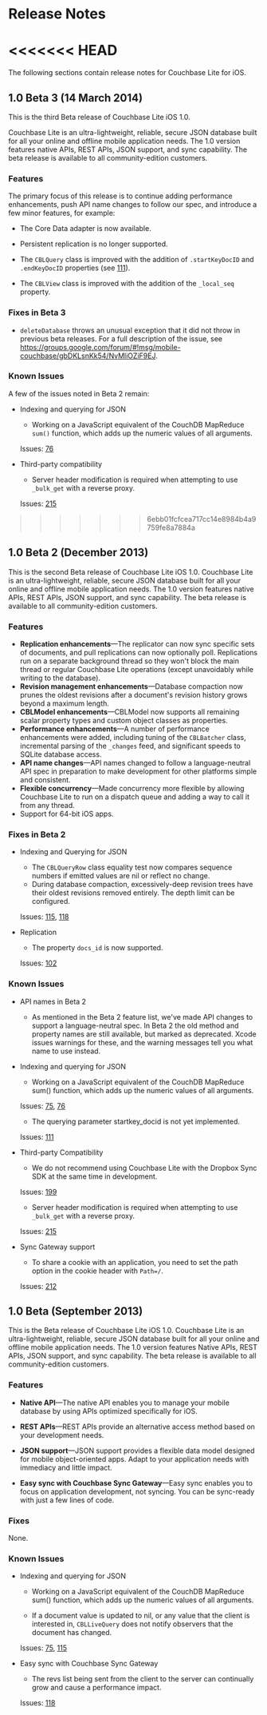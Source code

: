 # Release Notes

<<<<<<< HEAD
=======
The following sections contain release notes for Couchbase Lite for iOS.
## 1.0 Beta 3 (14 March 2014)

This is the third Beta release of Couchbase Lite iOS 1.0.

Couchbase Lite is an ultra-lightweight, reliable, secure JSON database built for all your online and offline mobile application needs. The 1.0 version features native APIs, REST APIs, JSON support, and sync capability. The beta release is available to all community-edition customers.

### Features

The primary focus of this release is to continue adding performance enhancements, push API name changes to follow our spec, and introduce a few minor features, for example:

* The Core Data adapter is now available.

* Persistent replication is no longer supported.

* The `CBLQuery` class is improved with the addition of `.startKeyDocID` and `.endKeyDocID` properties (see [111](https://github.com/couchbase/couchbase-lite-ios/issues/111)).

* The `CBLView` class is improved with the addition of the `_local_seq` property.


### Fixes in Beta 3

*  `deleteDatabase` throws an unusual exception that it did not throw in previous beta releases. For a full description of the issue, see <https://groups.google.com/forum/#!msg/mobile-couchbase/gbDKLsnKk54/NvMliOZiF9EJ>.

### Known Issues

A few of the issues noted in Beta 2 remain:

* Indexing and querying for JSON
	* Working on a JavaScript equivalent of the CouchDB MapReduce `sum()` function, which adds up the numeric values of all arguments.

	 Issues: [76](https://github.com/couchbase/couchbase-lite-ios/issues/76)

* Third-party compatibility
	* Server header modification is required when attempting to use `_bulk_get` with a reverse proxy.
	
	Issues: [215](https://github.com/couchbase/couchbase-lite-ios/issues/215)

>>>>>>> 6ebb01fcfcea717cc14e8984b4a9759fe8a7884a
## 1.0 Beta 2 (December 2013)

This is the second Beta release of Couchbase Lite iOS 1.0. Couchbase Lite is an ultra-lightweight, reliable, secure JSON database built for all your online and offline mobile application needs. The 1.0 version features native APIs, REST APIs, JSON support, and sync capability. The beta release is available to all community-edition customers.

### Features
* **Replication enhancements**—The replicator can now sync specific sets of documents, and pull replications can now optionally poll. Replications run on a separate background thread so they won't block the main thread or regular Couchbase Lite operations (except unavoidably while writing to the database).
* **Revision management enhancements**—Database compaction now prunes the oldest revisions after a document's revision history grows beyond a maximum length.
* **CBLModel enhancements**—CBLModel now supports all remaining scalar property types and custom object classes as properties.
* **Performance enhancements**—A number of performance enhancements were added, including tuning of the `CBLBatcher` class, incremental parsing of the `_changes` feed, and significant speeds to SQLite database access. 
* **API name changes**—API names changed to follow a language-neutral API spec in preparation to make development for other platforms simple and consistent.
* **Flexible concurrency**—Made concurrency more flexible by allowing Couchbase Lite to run on a dispatch queue and adding a way to call it from any thread.
* Support for 64-bit iOS apps.

### Fixes in Beta 2

* Indexing and Querying for JSON
	* The `CBLQueryRow` class equality test now compares sequence numbers if emitted values are nil or reflect no change.
	* During database compaction, excessively-deep revision trees have their oldest revisions removed entirely. The depth limit can be configured.
	
	Issues: [115](https://github.com/couchbase/couchbase-lite-ios/issues/115), [118](https://github.com/couchbase/couchbase-lite-ios/issues/118)
* Replication
	* The property `docs_id` is now supported.
	
	Issues: [102](https://github.com/couchbase/couchbase-lite-ios/issues/102)

### Known Issues
* API names in Beta 2
	* As mentioned in the Beta 2 feature list, we've made API changes to support a language-neutral spec. In Beta 2 the old method and property names are still available, but marked as deprecated. Xcode issues warnings for these, and the warning messages tell you what name to use instead.
	 
* Indexing and querying for JSON
	* Working on a JavaScript equivalent of the CouchDB MapReduce sum() function, which adds up the numeric values of all arguments.

	 Issues: [75](https://github.com/couchbase/couchbase-lite-ios/issues/75), [76](https://github.com/couchbase/couchbase-lite-ios/issues/76)
	
	* The querying parameter startkey_docid is not yet implemented.

	 Issues: [111](https://github.com/couchbase/couchbase-lite-ios/issues/111)
	
* Third-party Compatibility
	* We do not recommend using Couchbase Lite with the Dropbox Sync SDK at the same time in development.
	
	Issues: [199](https://github.com/couchbase/couchbase-lite-ios/issues/199)

	* Server header modification is required when attempting to use `_bulk_get` with a reverse proxy.
	
	Issues: [215](https://github.com/couchbase/couchbase-lite-ios/issues/215)

* Sync Gateway support
	* To share a cookie with an application, you need to set the path option in the cookie header with `Path=/`.
	
	Issues: [212](https://github.com/couchbase/couchbase-lite-ios/issues/212)

## 1.0 Beta (September 2013)

This is the Beta release of Couchbase Lite iOS 1.0. Couchbase Lite is an ultra-lightweight, reliable, secure JSON database built for all your online and offline mobile application needs. The 1.0 version features Native APIs, REST APIs, JSON support, and sync capability. The beta release is available to all community-edition customers.

### Features
* **Native API**—The native API enables you to manage your mobile database by using APIs optimized specifically for iOS.

* **REST APIs**—REST APIs provide an alternative access method based on your development needs.

* **JSON support**—JSON support provides a flexible data model designed for mobile object-oriented apps. Adapt to your application needs with immediacy and little impact.

* **Easy sync with Couchbase Sync Gateway**—Easy sync enables you to focus on application development, not syncing. You can be sync-ready with just a few lines of code.

### Fixes

None.

### Known Issues
* Indexing and querying for JSON
	* Working on a JavaScript equivalent of the CouchDB MapReduce sum() function, which adds up the numeric values of all arguments.
	
	* If a document value is updated to nil, or any value that the client is interested in, `CBLLiveQuery` does not notify observers that the document has changed.
	
	Issues: [75](https://github.com/couchbase/couchbase-lite-ios/issues/75), [115](https://github.com/couchbase/couchbase-lite-ios/issues/115)

* Easy sync with Couchbase Sync Gateway
	* The revs list being sent from the client to the server can continually grow and  cause a performance impact.
	
	Issues: [118](https://github.com/couchbase/couchbase-lite-ios/issues/118)